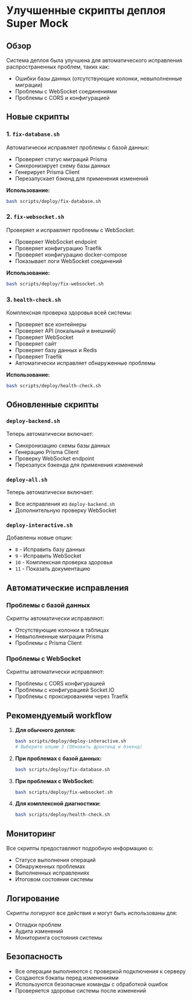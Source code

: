 # Улучшенные скрипты деплоя Super Mock

## Обзор

Система деплоя была улучшена для автоматического исправления распространенных проблем, таких как:
- Ошибки базы данных (отсутствующие колонки, невыполненные миграции)
- Проблемы с WebSocket соединениями
- Проблемы с CORS и конфигурацией

## Новые скрипты

### 1. `fix-database.sh`
Автоматически исправляет проблемы с базой данных:
- Проверяет статус миграций Prisma
- Синхронизирует схему базы данных
- Генерирует Prisma Client
- Перезапускает бэкенд для применения изменений

**Использование:**
```bash
bash scripts/deploy/fix-database.sh
```

### 2. `fix-websocket.sh`
Проверяет и исправляет проблемы с WebSocket:
- Проверяет WebSocket endpoint
- Проверяет конфигурацию Traefik
- Проверяет конфигурацию docker-compose
- Показывает логи WebSocket соединений

**Использование:**
```bash
bash scripts/deploy/fix-websocket.sh
```

### 3. `health-check.sh`
Комплексная проверка здоровья всей системы:
- Проверяет все контейнеры
- Проверяет API (локальный и внешний)
- Проверяет WebSocket
- Проверяет сайт
- Проверяет базу данных и Redis
- Проверяет Traefik
- Автоматически исправляет обнаруженные проблемы

**Использование:**
```bash
bash scripts/deploy/health-check.sh
```

## Обновленные скрипты

### `deploy-backend.sh`
Теперь автоматически включает:
- Синхронизацию схемы базы данных
- Генерацию Prisma Client
- Проверку WebSocket endpoint
- Перезапуск бэкенда для применения изменений

### `deploy-all.sh`
Теперь автоматически включает:
- Все исправления из `deploy-backend.sh`
- Дополнительную проверку WebSocket

### `deploy-interactive.sh`
Добавлены новые опции:
- `8` - Исправить базу данных
- `9` - Исправить WebSocket
- `10` - Комплексная проверка здоровья
- `11` - Показать документацию

## Автоматические исправления

### Проблемы с базой данных
Скрипты автоматически исправляют:
- Отсутствующие колонки в таблицах
- Невыполненные миграции Prisma
- Проблемы с Prisma Client

### Проблемы с WebSocket
Скрипты автоматически исправляют:
- Проблемы с CORS конфигурацией
- Проблемы с конфигурацией Socket.IO
- Проблемы с проксированием через Traefik

## Рекомендуемый workflow

1. **Для обычного деплоя:**
   ```bash
   bash scripts/deploy/deploy-interactive.sh
   # Выберите опцию 3 (Обновить фронтенд и бэкенд)
   ```

2. **При проблемах с базой данных:**
   ```bash
   bash scripts/deploy/fix-database.sh
   ```

3. **При проблемах с WebSocket:**
   ```bash
   bash scripts/deploy/fix-websocket.sh
   ```

4. **Для комплексной диагностики:**
   ```bash
   bash scripts/deploy/health-check.sh
   ```

## Мониторинг

Все скрипты предоставляют подробную информацию о:
- Статусе выполнения операций
- Обнаруженных проблемах
- Выполненных исправлениях
- Итоговом состоянии системы

## Логирование

Скрипты логируют все действия и могут быть использованы для:
- Отладки проблем
- Аудита изменений
- Мониторинга состояния системы

## Безопасность

- Все операции выполняются с проверкой подключения к серверу
- Создаются бэкапы перед изменениями
- Используются безопасные команды с обработкой ошибок
- Проверяется здоровье системы после изменений
